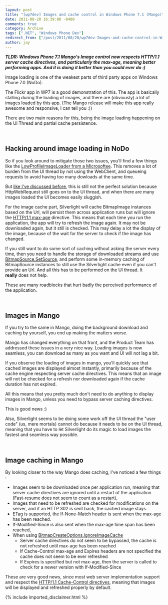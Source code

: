 ```yaml
---
layout: post
title: "[wp7dev] Images and cache control in Windows Phone 7.1 (Mango)"
date: 2011-08-20 16:39:00 -0400
comments: true
category: Archive
tags: [".NET", "Windows Phone Dev"]
redirect_from: ["/post/2011/08/20/wp7dev-Images-and-cache-control-in-Windows-Phone-71-Mango", "/post/2011/08/20/wp7dev-images-and-cache-control-in-windows-phone-71-mango"]
author: jay
---
```

<!-- more -->
<p><strong><em>TLDR: Windows Phone 7.1 Mango's Image control now&nbsp;respects HTTP/1.1 server cache directives, and particularly the max-age, meaning better performing apps. And it is doing it better than you could ever do&nbsp;:)</em></strong></p>
<p>Image loading&nbsp;is one of the weakest parts of third party apps on Windows Phone 7.0 (NoDo).</p>
<p>The Flickr app in WP7 is a good demonstration of this. The app is basically stalling during the loading of images, and there are (obviously) a lot of images loaded by this app. (The Mango release will make this app really awesome and responsive, I can tell you :))</p>
<p>There are two main reasons for this, being&nbsp;the image loading happening on the UI Thread and&nbsp;partial cache persistence.</p>
<p>&nbsp;</p>
<h2>Hacking around image loading in NoDo</h2>
<p>So if you look around to mitigate those two issues, you'll find a few things like the <a href="http://blogs.msdn.com/b/delay/archive/2010/09/02/keep-a-low-profile-lowprofileimageloader-helps-the-windows-phone-7-ui-thread-stay-responsive-by-loading-images-in-the-background.aspx">LowProfileImageLoader from a Microsoftee</a>. This removes a lot of burden from the UI thread by not&nbsp;using the WebClient, and&nbsp;queueing requests to avoid having too many dowloads at the same time.</p>
<p>But <a href="http://jaylee.org/post/2011/04/22/WP7-HttpWebRequest-and-the-Flickr-app-Black-Screen-issue.aspx">like I've discussed before</a>, this is still not&nbsp;the perfect solution because HttpWebRequest still goes on to the UI thread, and when there are many images loaded the UI becomes easily sluggish.</p>
<p>For the image cache part, Silverlight will cache BitmapImage instances based on the Url, will persist&nbsp;them across application runs but will ignore the <a href="http://www.w3.org/Protocols/rfc2616/rfc2616-sec14.html#sec14.9.3">HTTP/1.1 max-age</a> directive. This means that each time you run the application, the app will try to refresh the image again. It may not be downloaded again, but it still is checked. This may delay a lot the display of the image, because of the wait for the server to check if the image has changed.</p>
<p>If you still want to do some sort of caching without asking the server every time, then you need to handle the storage of downloaded streams and use <a href="http://msdn.microsoft.com/en-us/library/system.windows.media.imaging.bitmapsource.setsource(v=vs.95).aspx">BitmapSource.SetSource</a>, and perform some in-memory caching of BitmapSource instances to still use the Silverlight cache even if you can't provide an Url. And all this has to be performed on the UI thread. It <strong>really</strong>&nbsp;does not help.</p>
<p>These are many roadblocks that hurt badly the perceived performance of the application.</p>
<p>&nbsp;</p>
<h2>Images in Mango</h2>
<p>If you try to the same in Mango, doing the background download and caching by yourself, you end up making the matters worse.</p>
<p>Mango has changed everything on that front, and the Product Team has addressed these issues in a very nice way. Loading images is now seamless, you can download as many as you want and UI will not lag a bit.</p>
<p>If you observe the loading of images in mango, you'll quickly see that cached images are displayed almost instantly, primarily because of the cache engine respecting server cache directives. This means that an image will not be checked for a refresh nor downloaded again if the cache duration has not expired.</p>
<p>All this&nbsp;means that you pretty much don't need to do anything to display images in Mango, unless you need to bypass server caching directives.</p>
<p>This is good news :)</p>
<p>Also, Silverlight seems to be doing some work off&nbsp;the UI thread the "user code" (us,&nbsp;mere&nbsp;mortals)&nbsp;cannot do because it needs to be on the UI thread, meaning that you have to let Silverlight do its magic to load images the fastest and seamless way possible.</p>
<p>&nbsp;</p>
<h2>Image caching in Mango</h2>
<p>By looking closer to the way Mango does caching, I've noticed a few things :</p>
<ul>
<li>Images seem to be downloaded once per application run, meaning that server cache directives are ignored until a restart of the application (Fast-resume does not seem to count as a restart),</li>
<li>Images that need to be refreshed are checked for modifications on the server, and if an HTTP 302 is sent back, the cached image stays.</li>
<li>ETag is supported, the If-None-Match header is sent when the max-age has been reached.</li>
<li>If-Modified-Since is also sent when the max-age time span has been reached,</li>
<li>When using <a href="http://msdn.microsoft.com/en-us/library/system.windows.media.imaging.bitmapcreateoptions(v=vs.96).aspx">BitmapCreateOptions.IgnoreImageCache</a>
<ul>
<li>Server cache directives do not seem to be bypassed, the cache is not refreshed until max-age has been reached</li>
<li>If Cache-Control max-age and Expires headers are not specified the cache does not seem to be ever refreshed</li>
<li>If Expires is specified but not max-age, then the server is called to check for a newer version with If-Modified-Since</li>
</ul>
</li>
</ul>
<p>These are very good news, since most web server implementation support and respect the <a href="http://www.w3.org/Protocols/rfc2616/rfc2616-sec14.html#sec14.9.4">HTTP/1.1 Cache-Control directives</a>, meaning that images will be displayed and refreshed properly by default.</p>
{% include imported_disclaimer.html %}
